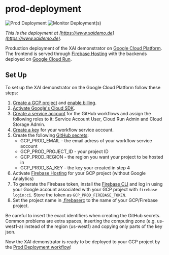 # prod-deployment
![Prod Deployment](https://github.com/XAI-Demonstrator/xai-demonstrator/workflows/Prod%20Deployment/badge.svg)
![Monitor Deployment(s)](https://github.com/XAI-Demonstrator/template-service/workflows/Monitor%20Deployment(s)/badge.svg)

_This is the deployment at [https://www.xaidemo.de](https://www.xaidemo.de)._

Production deployment of the XAI demonstrator on [Google Cloud Platform](https://cloud.google.com).
The frontend is served through [Firebase Hosting](https://firebase.google.com/docs/hosting/)
with the backends deployed on [Google Cloud Run](https://cloud.google.com/run/).

## Set Up
To set up the XAI demonstrator on the Google Cloud Platform follow these steps:
1. [Create a GCP project](https://cloud.google.com/resource-manager/docs/creating-managing-projects?hl=en) and [enable billing](https://cloud.google.com/billing/docs/how-to/modify-project?hl=en).
2. [Activate Google's Cloud SDK](https://cloud.google.com/sdk/docs/authorizing?hl=en).
3. [Create a service account](https://cloud.google.com/iam/docs/creating-managing-service-accounts?hl=en) for the GitHub workflows and assign the following roles to it: Service Account User, Cloud Run Admin and Cloud Storage Admin.
4. [Create a key](https://cloud.google.com/iam/docs/creating-managing-service-account-keys?hl=en) for your workflow service account.
5. Create the following [GitHub secrets](https://docs.github.com/en/actions/reference/encrypted-secrets): 
     - GCP_PROD_EMAIL - the email adress of your workflow service account
     - GCP_PROD_PROJECT_ID - your project ID
     - GCP_PROD_REGION - the region you want your project to be hosted in
     - GCP_PROD_SA_KEY - the key your created in step 4
6. Activate [Firebase Hosting](https://console.cloud.google.com/marketplace/details/google-cloud-platform/firebase-hosting) for your GCP project (without Google Analytics)
7. To generate the Firebase token, install the [Firebase CLI](https://firebase.google.com/docs/cli) and log in using your Google account associated with your GCP project with `firebase login:ci`. Store the token as `GCP_PROD_FIREBASE_TOKEN`.
8. Set the project name in [.firebaserc](./frontends/.firebaserc) to the name of your GCP/Firebase project.

Be careful to insert the exact identifiers when creating the GitHub secrets. Common problems are extra spaces, inserting the computing zone (e.g. us-west1-a) instead of the region (us-west1) and copying only parts of the key json.

Now the XAI demonstrator is ready to be deployed to your GCP project by the [Prod Deployment workflow](../../.github/workflows/prod-deployment.yml)!
